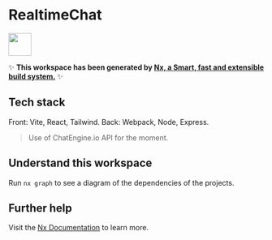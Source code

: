 # RealtimeChat

<a alt="Nx logo" href="https://nx.dev" target="_blank" rel="noreferrer"><img src="https://raw.githubusercontent.com/nrwl/nx/master/images/nx-logo.png" width="45"></a>

✨ **This workspace has been generated by [Nx, a Smart, fast and extensible build system.](https://nx.dev)** ✨

## Tech stack

Front: Vite, React, Tailwind.
Back: Webpack, Node, Express.

> Use of ChatEngine.io API for the moment.

## Understand this workspace

Run `nx graph` to see a diagram of the dependencies of the projects.

## Further help

Visit the [Nx Documentation](https://nx.dev) to learn more.
